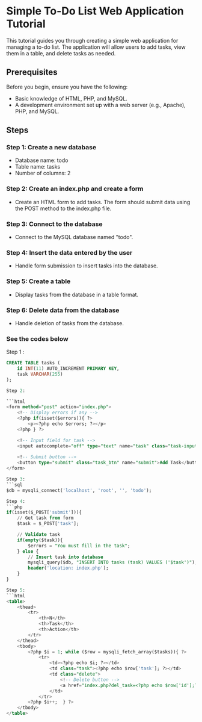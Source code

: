 # Simple To-Do List Web Application Tutorial

This tutorial guides you through creating a simple web application for managing a to-do list. The application will allow users to add tasks, view them in a table, and delete tasks as needed.

## Prerequisites

Before you begin, ensure you have the following:

- Basic knowledge of HTML, PHP, and MySQL.
- A development environment set up with a web server (e.g., Apache), PHP, and MySQL.

## Steps

### Step 1: Create a new database

- Database name: todo
- Table name: tasks
- Number of columns: 2

### Step 2: Create an index.php and create a form

- Create an HTML form to add tasks. The form should submit data using the POST method to the index.php file.

### Step 3: Connect to the database

- Connect to the MySQL database named "todo".

### Step 4: Insert the data entered by the user

- Handle form submission to insert tasks into the database.

### Step 5: Create a table

- Display tasks from the database in a table format.

### Step 6: Delete data from the database

- Handle deletion of tasks from the database.

### See the codes below

Step 1 : 
```sql
CREATE TABLE tasks (
    id INT(11) AUTO_INCREMENT PRIMARY KEY,
    task VARCHAR(255)
);

Step 2: 

```html
<form method="post" action="index.php">
    <!-- Display errors if any -->
    <?php if(isset($errors)){ ?>
        <p><?php echo $errors; ?></p>
    <?php } ?>

    <!-- Input field for task -->
    <input autocomplete="off" type="text" name="task" class="task-input">
    
    <!-- Submit button -->
    <button type="submit" class="task_btn" name="submit">Add Task</button>
</form>

Step 3:
```sql
$db = mysqli_connect('localhost', 'root', '', 'todo');

Step 4:
```php
if(isset($_POST['submit'])){
    // Get task from form
    $task = $_POST['task'];

    // Validate task
    if(empty($task)){
        $errors = "You must fill in the task";
    } else {
        // Insert task into database
        mysqli_query($db, "INSERT INTO tasks (task) VALUES ('$task')");
        header('location: index.php');
    }
}

Step 5:
```html
<table>
    <thead>
        <tr>
            <th>N</th>
            <th>Task</th>
            <th>Action</th>
        </tr>
    </thead>
    <tbody>
        <?php $i = 1; while ($row = mysqli_fetch_array($tasks)){ ?>
            <tr>
                <td><?php echo $i; ?></td>
                <td class="task"><?php echo $row['task']; ?></td>
                <td class="delete">
                    <!-- Delete button -->
                    <a href="index.php?del_task=<?php echo $row['id'];?>">x</a>
                </td>
            </tr>
        <?php $i++;  } ?>
    </tbody>
</table>



